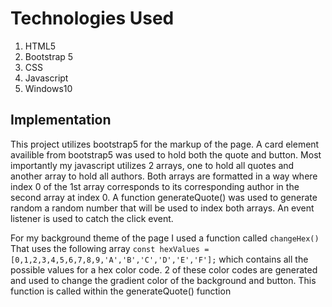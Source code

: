 # Technologies Used

1. HTML5
2. Bootstrap 5
3. CSS
4. Javascript
5. Windows10

## Implementation

This project utilizes bootstrap5 for the markup of the page. A card element availible from bootstrap5 was used to hold both the quote and button. Most importantly my javascript utilizes 2 arrays, one to hold all quotes and another array to hold all authors. Both arrays are formatted in a way where index 0 of the 1st array corresponds to its corresponding author in the second array at index 0. A function generateQuote() was used to generate random a random number that will be used to index both arrays. An event listener is used to catch the click event.

For my background theme of the page I used a function called
  `changeHex()`
That uses the following array
  `const hexValues = [0,1,2,3,4,5,6,7,8,9,'A','B','C','D','E','F'];`
which contains all the possible values for a hex color code. 2 of these color codes are generated and used to change the gradient color of the background and button. This function is called within the generateQuote() function
